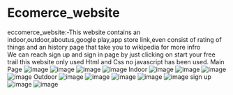 # Ecomerce_website
eccomerce_website:-This website contains an indoor,outdoor,aboutus,google play,app store link,even consist of rating of things and an history page that take you to wikipedia for more infro<br/>
We can reach sign up and sign in page by just clicking on start your free trail this website only used Html and Css no javascript has been used. 
Main Page
![image](https://github.com/Ayush777Pal/Ecomerce_website/assets/160828413/fc65794d-3f60-457c-a3a5-6b1a98173e93)
![image](https://github.com/Ayush777Pal/Ecomerce_website/assets/160828413/14c33529-5acf-4c25-8919-30810c71a70b)
![image](https://github.com/Ayush777Pal/Ecomerce_website/assets/160828413/f260b751-7bbb-4c07-b8cb-3991d948bb83)
![image](https://github.com/Ayush777Pal/Ecomerce_website/assets/160828413/d6ad06ee-a59d-4248-9cdd-a9ea9313cb94)
Indoor
![image](https://github.com/Ayush777Pal/Ecomerce_website/assets/160828413/855c6fa9-153a-4e33-84fa-0c521c33e7d0)
![image](https://github.com/Ayush777Pal/Ecomerce_website/assets/160828413/b80ca5a1-62a9-4169-99f6-ce7af9687b00)
![image](https://github.com/Ayush777Pal/Ecomerce_website/assets/160828413/eb8ca2f2-80c9-4392-88aa-d256cb01aea8)
![image](https://github.com/Ayush777Pal/Ecomerce_website/assets/160828413/6dce9ff7-f384-4f5e-b383-451acf1d4b46)
Outdoor
![image](https://github.com/Ayush777Pal/Ecomerce_website/assets/160828413/bc2bd2e6-2113-40f0-b2a5-3e2269167ea9)
![image](https://github.com/Ayush777Pal/Ecomerce_website/assets/160828413/b0a3de0b-4bc1-4cc7-bb71-e51de38500a9)
![image](https://github.com/Ayush777Pal/Ecomerce_website/assets/160828413/ce5700b2-031f-48ef-b045-898a46b42df1)
![image](https://github.com/Ayush777Pal/Ecomerce_website/assets/160828413/01cb19b3-19fc-4ca5-b817-735750d33b4f)
![image](https://github.com/Ayush777Pal/Ecomerce_website/assets/160828413/4c449d82-cae4-4dfd-9043-73859bab73fe)
sign up
![image](https://github.com/Ayush777Pal/Ecomerce_website/assets/160828413/7d654013-2d97-4435-ae22-3843b77eeea2)
![image](https://github.com/Ayush777Pal/Ecomerce_website/assets/160828413/ec1b55de-1ef6-43c5-934f-4ca67aa36dfb)
